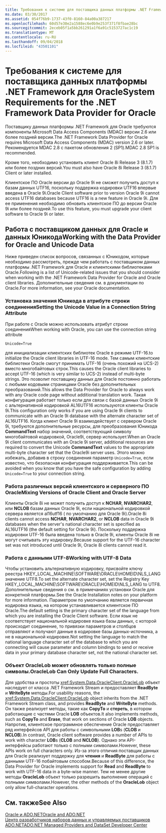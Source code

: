 ```yaml
---
title: Требования к системе для поставщика данных платформы .NET Framework для Oracle
ms.date: 03/30/2017
ms.assetid: 054f76b9-1737-43f0-8160-84a00a387217
ms.openlocfilehash: 60d57e30e2a1588ec6e0b9e253f371f8fbae28bc
ms.sourcegitcommit: 2eceb05f1a5bb261291a1f6a91c5153727ac1c19
ms.translationtype: MT
ms.contentlocale: ru-RU
ms.lasthandoff: 09/04/2018
ms.locfileid: "43501101"
---
```

# <a name="system-requirements-for-the-net-framework-data-provider-for-oracle"></a><span data-ttu-id="9e33d-102">Требования к системе для поставщика данных платформы .NET Framework для Oracle</span><span class="sxs-lookup"><span data-stu-id="9e33d-102">System Requirements for the .NET Framework Data Provider for Oracle</span></span>
<span data-ttu-id="9e33d-103">Поставщику данных платформы .NET Framework для Oracle требуются компоненты Microsoft Data Access Components (MDAC) версии 2.6 или более поздней версии.</span><span class="sxs-lookup"><span data-stu-id="9e33d-103">The .NET Framework Data Provider for Oracle requires Microsoft Data Access Components (MDAC) version 2.6 or later.</span></span> <span data-ttu-id="9e33d-104">Рекомендуется MDAC 2.8 с пакетом обновления 2 (SP1).</span><span class="sxs-lookup"><span data-stu-id="9e33d-104">MDAC 2.8 SP1 is recommended.</span></span>  
  
 <span data-ttu-id="9e33d-105">Кроме того, необходимо установить клиент Oracle 8i Release 3 (8.1.7) или более поздних версий.</span><span class="sxs-lookup"><span data-stu-id="9e33d-105">You must also have Oracle 8i Release 3 (8.1.7) Client or later installed.</span></span>  
  
 <span data-ttu-id="9e33d-106">Клиентское ПО Oracle версии до Oracle 9i не сможет получить доступ к базам данных UTF16, поскольку поддержка кодировки UTF16 впервые введена в Oracle 9i.</span><span class="sxs-lookup"><span data-stu-id="9e33d-106">Oracle Client software prior to version Oracle 9i cannot access UTF16 databases because UTF16 is a new feature in Oracle 9i.</span></span> <span data-ttu-id="9e33d-107">Для ее применения необходимо обновить клиентское ПО до версии Oracle 9i или более поздней.</span><span class="sxs-lookup"><span data-stu-id="9e33d-107">To use this feature, you must upgrade your client software to Oracle 9i or later.</span></span>  
  
## <a name="working-with-the-data-provider-for-oracle-and-unicode-data"></a><span data-ttu-id="9e33d-108">Работа с поставщиком данных для Oracle и данных Юникода</span><span class="sxs-lookup"><span data-stu-id="9e33d-108">Working with the Data Provider for Oracle and Unicode Data</span></span>  
 <span data-ttu-id="9e33d-109">Ниже приведен список вопросов, связанных с Юникодом, которые необходимо рассмотреть, прежде чем работать с поставщиком данных платформы .NET Framework для Oracle и клиентскими библиотеками Oracle.</span><span class="sxs-lookup"><span data-stu-id="9e33d-109">Following is a list of Unicode-related issues that you should consider when working with the .NET Framework Data Provider for Oracle and Oracle client libraries.</span></span> <span data-ttu-id="9e33d-110">Дополнительные сведения см. в документации по Oracle.</span><span class="sxs-lookup"><span data-stu-id="9e33d-110">For more information, see your Oracle documentation.</span></span>  
  
### <a name="setting-the-unicode-value-in-a-connection-string-attribute"></a><span data-ttu-id="9e33d-111">Установка значения Юникода в атрибуте строки соединения</span><span class="sxs-lookup"><span data-stu-id="9e33d-111">Setting the Unicode Value in a Connection String Attribute</span></span>  
 <span data-ttu-id="9e33d-112">При работе с Oracle можно использовать атрибут строки соединения</span><span class="sxs-lookup"><span data-stu-id="9e33d-112">When working with Oracle, you can use the connection string attribute</span></span>  
  
```  
Unicode=True   
```  
  
 <span data-ttu-id="9e33d-113">для инициализации клиентских библиотек Oracle в режиме UTF-16.</span><span class="sxs-lookup"><span data-stu-id="9e33d-113">to initialize the Oracle client libraries in UTF-16 mode.</span></span> <span data-ttu-id="9e33d-114">Тем самым клиентские библиотеки Oracle смогут принимать UTF-16 (очень похожий на UCS-2) вместо многобайтовых строк.</span><span class="sxs-lookup"><span data-stu-id="9e33d-114">This causes the Oracle client libraries to accept UTF-16 (which is very similar to UCS-2) instead of multi-byte strings.</span></span> <span data-ttu-id="9e33d-115">Это позволит поставщику данных для Oracle постоянно работать с любыми кодовыми страницами Oracle без дополнительных преобразований.</span><span class="sxs-lookup"><span data-stu-id="9e33d-115">This allows the Data Provider for Oracle to always work with any Oracle code page without additional translation work.</span></span> <span data-ttu-id="9e33d-116">Такая конфигурация работает только если для связи с базой данных Oracle 9i с альтернативной кодировкой AL16UTF16 используются клиенты Oracle 9i.</span><span class="sxs-lookup"><span data-stu-id="9e33d-116">This configuration only works if you are using Oracle 9i clients to communicate with an Oracle 9i database with the alternate character set of AL16UTF16.</span></span> <span data-ttu-id="9e33d-117">Когда клиент Oracle 9i взаимодействует с сервером Oracle 9i, требуются дополнительные ресурсы, для преобразования Юникода **CommandText** набор значений, соответствующий символу многобайтовой кодировкой, Oracle9i, сервер использует.</span><span class="sxs-lookup"><span data-stu-id="9e33d-117">When an Oracle 9i client communicates with an Oracle 9i server, additional resources are required to convert the Unicode **CommandText** values to the appropriate multi-byte character set that the Oracle9i server uses.</span></span> <span data-ttu-id="9e33d-118">Этого можно избежать, добавив в строку соединения параметр `Unicode=True`, если известно, что безопасная конфигурация поддерживается.</span><span class="sxs-lookup"><span data-stu-id="9e33d-118">This can be avoided when you know that you have the safe configuration by adding `Unicode=True` to your connection string.</span></span>  
  
### <a name="mixing-versions-of-oracle-client-and-oracle-server"></a><span data-ttu-id="9e33d-119">Работа различных версий клиентского и серверного ПО Oracle</span><span class="sxs-lookup"><span data-stu-id="9e33d-119">Mixing Versions of Oracle Client and Oracle Server</span></span>  
 <span data-ttu-id="9e33d-120">Клиенты Oracle 8i не может получить доступ к **NCHAR**, **NVARCHAR2**, или **NCLOB** базам данных Oracle 9i, если национальной кодировкой сервера является al16utf16 ( по умолчанию для Oracle 9i).</span><span class="sxs-lookup"><span data-stu-id="9e33d-120">Oracle 8i clients cannot access **NCHAR**, **NVARCHAR2**, or **NCLOB** data in Oracle 9i databases when the server's national character set is specified as AL16UTF16 (the default setting for Oracle 9i).</span></span> <span data-ttu-id="9e33d-121">Поскольку поддержка кодировки UTF-16 была введена только в Oracle 9i, клиенты Oracle 8i не могут считывать эту кодировку.</span><span class="sxs-lookup"><span data-stu-id="9e33d-121">Because support for the UTF-16 character set was not introduced until Oracle 9i, Oracle 8i clients cannot read it.</span></span>  
  
### <a name="working-with-utf-8-data"></a><span data-ttu-id="9e33d-122">Работа с данными UTF-8</span><span class="sxs-lookup"><span data-stu-id="9e33d-122">Working with UTF-8 Data</span></span>  
 <span data-ttu-id="9e33d-123">Чтобы установить альтернативную кодировку, присвойте ключу реестра HKEY_LOCAL_MACHINE\SOFTWARE\ORACLE\HOMEID\NLS_LANG значение UTF8.</span><span class="sxs-lookup"><span data-stu-id="9e33d-123">To set the alternate character set, set the Registry Key HKEY_LOCAL_MACHINE\SOFTWARE\ORACLE\HOMEID\NLS_LANG to UTF8.</span></span> <span data-ttu-id="9e33d-124">Дополнительные сведения о см. в примечаниях установки Oracle для конкретной платформы.</span><span class="sxs-lookup"><span data-stu-id="9e33d-124">See the Oracle Installation notes on your platform for more information.</span></span> <span data-ttu-id="9e33d-125">Параметром по умолчанию является первичная кодировка языка, на котором устанавливается клиентское ПО Oracle.</span><span class="sxs-lookup"><span data-stu-id="9e33d-125">The default setting is the primary character set of the language from which you are installing the Oracle Client software.</span></span> <span data-ttu-id="9e33d-126">Если язык не соответствует национальной кодировке языка базы данных, с которой происходит соединение, то привязки параметров и столбцов отправляют и получают данные в кодировке базы данных-источника, а не в национальной кодировке.</span><span class="sxs-lookup"><span data-stu-id="9e33d-126">Not setting the language to match the national language character set of the database to which you are connecting will cause parameter and column bindings to send or receive data in your primary database character set, not the national character set.</span></span>  
  
### <a name="oraclelob-can-only-update-full-characters"></a><span data-ttu-id="9e33d-127">Объект OracleLob может обновлять только полные символы.</span><span class="sxs-lookup"><span data-stu-id="9e33d-127">OracleLob Can Only Update Full Characters.</span></span>  
 <span data-ttu-id="9e33d-128">Для удобства и простоты <xref:System.Data.OracleClient.OracleLob> объект наследует от класса .NET Framework Stream и предоставляет **ReadByte** и **WriteByte** методы.</span><span class="sxs-lookup"><span data-stu-id="9e33d-128">For usability reasons, the <xref:System.Data.OracleClient.OracleLob> object inherits from the .NET Framework Stream class, and provides **ReadByte** and **WriteByte** methods.</span></span> <span data-ttu-id="9e33d-129">Он также реализует методы, такие как **CopyTo** и **стереть**, в котором работающие с частями Oracle **LOB** объектов.</span><span class="sxs-lookup"><span data-stu-id="9e33d-129">It also implements methods, such as **CopyTo** and **Erase**, that work on sections of Oracle **LOB** objects.</span></span> <span data-ttu-id="9e33d-130">Напротив, клиентское программное обеспечение Oracle предоставляет ряд интерфейсов API для работы с символьными **LOB**s (**CLOB** и **NCLOB**).</span><span class="sxs-lookup"><span data-stu-id="9e33d-130">In contrast, Oracle client software provides a number of APIs to work with character **LOB**s (**CLOB** and **NCLOB**).</span></span> <span data-ttu-id="9e33d-131">Однако эти API-интерфейсы работают только с полными символами.</span><span class="sxs-lookup"><span data-stu-id="9e33d-131">However, these APIs work on full characters only.</span></span> <span data-ttu-id="9e33d-132">Из-за этого отличия поставщик данных для Oracle реализует поддержку для **чтения** и **ReadByte** для работы с данными UTF-16 побайтовым способом.</span><span class="sxs-lookup"><span data-stu-id="9e33d-132">Because of this difference, the Data Provider for Oracle implements support for **Read** and **ReadByte** to work with UTF-16 data in a byte-wise manner.</span></span> <span data-ttu-id="9e33d-133">Тем не менее другие методы **OracleLob** объект только разрешить выполнение операций с полными символами.</span><span class="sxs-lookup"><span data-stu-id="9e33d-133">However, the other methods of the **OracleLob** object only allow full-character operations.</span></span>  
  
## <a name="see-also"></a><span data-ttu-id="9e33d-134">См. также</span><span class="sxs-lookup"><span data-stu-id="9e33d-134">See Also</span></span>  
 [<span data-ttu-id="9e33d-135">Oracle и ADO.NET</span><span class="sxs-lookup"><span data-stu-id="9e33d-135">Oracle and ADO.NET</span></span>](../../../../docs/framework/data/adonet/oracle-and-adonet.md)  
 [<span data-ttu-id="9e33d-136">Центр разработчиков наборов данных и управляемых поставщиков ADO.NET</span><span class="sxs-lookup"><span data-stu-id="9e33d-136">ADO.NET Managed Providers and DataSet Developer Center</span></span>](https://go.microsoft.com/fwlink/?LinkId=217917)
